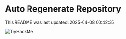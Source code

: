 # Auto Regenerate Repository

This README was last updated: 2025-04-08 00:42:35

 ![TryHackMe](https://tryhackme.com/badge/533634)